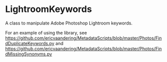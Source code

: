 LightroomKeywords
=================

A class to manipulate Adobe Photoshop Lightroom keywords.

For an example of using the library, see
https://github.com/ericvaandering/MetadataScripts/blob/master/Photos/FindDuplicateKeywords.py 
and
https://github.com/ericvaandering/MetadataScripts/blob/master/Photos/FindMissingSynonyms.py
